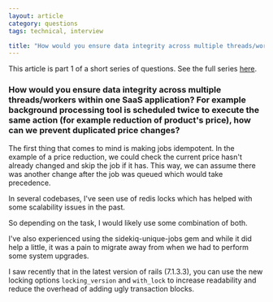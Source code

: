 ```yaml
---
layout: article
category: questions
tags: technical, interview

title: "How would you ensure data integrity across multiple threads/workers?"
---
```


This article is part 1 of a short series of questions. See the full series [here](https://craigpetterson.co.uk/questions/2025/03/15/interview-questions.html).

### How would you ensure data integrity across multiple threads/workers within one SaaS application? For example background processing tool is scheduled twice to execute the same action (for example reduction of product's price), how can we prevent duplicated price changes?

The first thing that comes to mind is making jobs idempotent. In the example of a price reduction, we could check the current price hasn't already changed and skip the job if it has. This way, we can assume there was another change after the job was queued which would take precedence.

In several codebases, I've seen use of redis locks which has helped with some scalability issues in the past.

So depending on the task, I would likely use some combination of both.

I've also experienced using the sidekiq-unique-jobs gem and while it did help a little, it was a pain to migrate away from when we had to perform some system upgrades.

I saw recently that in the latest version of rails (7.1.3.3), you can use the new locking options `locking_version` and `with_lock` to increase readability and reduce the overhead of adding ugly transaction blocks.
